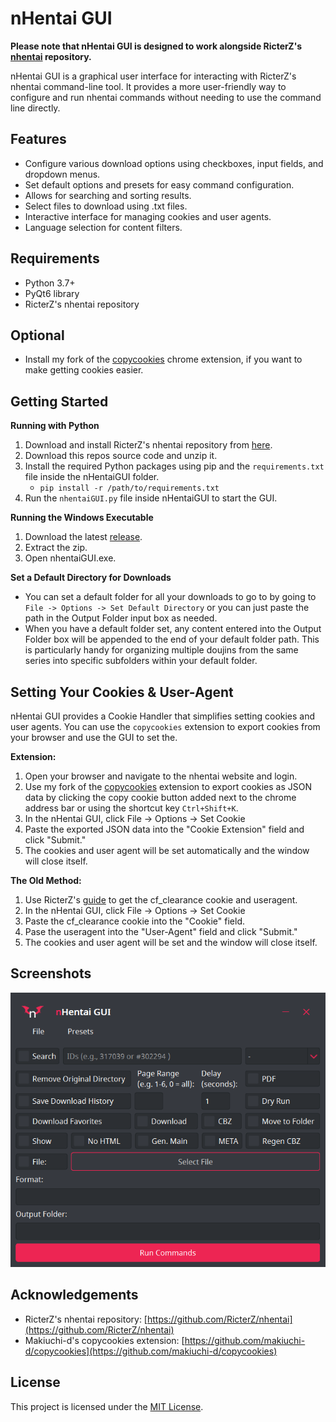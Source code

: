 # nHentai GUI

**Please note that nHentai GUI is designed to work alongside RicterZ's [nhentai](https://github.com/RicterZ/nhentai) repository.**

nHentai GUI is a graphical user interface for interacting with RicterZ's nhentai command-line tool. It provides a more user-friendly way to configure and run nhentai commands without needing to use the command line directly.

## Features

- Configure various download options using checkboxes, input fields, and dropdown menus.
- Set default options and presets for easy command configuration.
- Allows for searching and sorting results.
- Select files to download using .txt files.
- Interactive interface for managing cookies and user agents.
- Language selection for content filters.

## Requirements

- Python 3.7+
- PyQt6 library
- RicterZ's nhentai repository
## Optional
- Install my fork of the [copycookies](https://github.com/edgar1016/copycookies) chrome extension, if you want to make getting cookies easier.

## Getting Started

**Running with Python**
1. Download and install RicterZ's nhentai repository from [here](https://github.com/RicterZ/nhentai).
2. Download this repos source code and unzip it.
3. Install the required Python packages using pip and the `requirements.txt` file inside the nHentaiGUI folder.
   - `pip install -r /path/to/requirements.txt`
5. Run the `nhentaiGUI.py` file inside nHentaiGUI to start the GUI.

**Running the Windows Executable**
1. Download the latest [release](https://github.com/edgar1016/nhentai-GUI/releases/latest).
2. Extract the zip.
3. Open nhentaiGUI.exe.


**Set a Default Directory for Downloads** 
- You can set a default folder for all your downloads to go to by going to `File -> Options -> Set Default Directory` 
or you can just paste the path in the Output Folder input box as needed.
- When you have a default folder set, any content entered into the Output Folder box will be appended to the end of your default folder path. This is particularly handy for organizing multiple doujins from the same series into specific subfolders within your default folder.

## Setting Your Cookies & User-Agent

nHentai GUI provides a Cookie Handler that simplifies setting cookies and user agents. You can use the `copycookies` extension to export cookies from your browser and use the GUI to set the.

**Extension:**
1. Open your browser and navigate to the nhentai website and login. 
2. Use my fork of the [copycookies](https://github.com/edgar1016/copycookies) extension to export cookies as JSON data by clicking the copy cookie button added next to the chrome address bar or using the shortcut key `Ctrl+Shift+K`. 
3. In the nHentai GUI, click File -> Options -> Set Cookie
4. Paste the exported JSON data into the "Cookie Extension" field and click "Submit."
5. The cookies and user agent will be set automatically and the window will close itself.

**The Old Method:**
1. Use RicterZ's [guide](https://github.com/RicterZ/nhentai#usage) to get the cf_clearance cookie and useragent.
2. In the nHentai GUI, click File -> Options -> Set Cookie
3. Paste the cf_clearance cookie into the "Cookie" field. 
4. Pase the useragent into the "User-Agent" field and click "Submit."
5. The cookies and user agent will be set and the window will close itself.


## Screenshots
![Alt text](images/nhentaiGUI.png)

## Acknowledgements

- RicterZ's nhentai repository: [https://github.com/RicterZ/nhentai](https://github.com/RicterZ/nhentai)
- Makiuchi-d's copycookies extension: [https://github.com/makiuchi-d/copycookies](https://github.com/makiuchi-d/copycookies)

## License

This project is licensed under the [MIT License](LICENSE).
